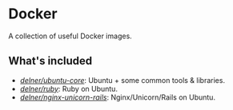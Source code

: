 # Docker

A collection of useful Docker images.

## What's included

 - [*delner/ubuntu-core*](): Ubuntu + some common tools & libraries.
 - [*delner/ruby*](): Ruby on Ubuntu.
 - [*delner/nginx-unicorn-rails*](): Nginx/Unicorn/Rails on Ubuntu.
